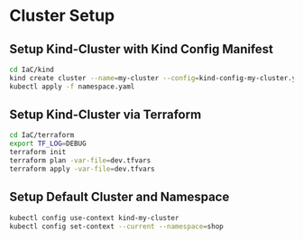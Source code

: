 # Cluster Setup

## Setup Kind-Cluster with Kind Config Manifest
```bash
cd IaC/kind
kind create cluster --name=my-cluster --config=kind-config-my-cluster.yaml
kubectl apply -f namespace.yaml
```

## Setup Kind-Cluster via Terraform
```bash
cd IaC/terraform
export TF_LOG=DEBUG
terraform init
terraform plan -var-file=dev.tfvars
terraform apply -var-file=dev.tfvars
```

## Setup Default Cluster and Namespace
```bash
kubectl config use-context kind-my-cluster
kubectl config set-context --current --namespace=shop
```